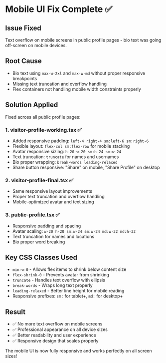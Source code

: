 # Mobile UI Fix Complete ✅

## Issue Fixed
Text overflow on mobile screens in public profile pages - bio text was going off-screen on mobile devices.

## Root Cause
- Bio text using `max-w-2xl` and `max-w-md` without proper responsive breakpoints
- Missing text truncation and overflow handling
- Flex containers not handling mobile width constraints properly

## Solution Applied
Fixed across all public profile pages:

### 1. visitor-profile-working.tsx ✅
- Added responsive padding: `left-4 right-4 sm:left-6 sm:right-6`
- Flexible layout: `flex-col sm:flex-row` for mobile stacking
- Avatar responsive sizing: `h-20 w-20 sm:h-24 sm:w-24`
- Text truncation: `truncate` for names and usernames
- Bio proper wrapping: `break-words leading-relaxed`
- Share button responsive: "Share" on mobile, "Share Profile" on desktop

### 2. visitor-profile-final.tsx ✅
- Same responsive layout improvements
- Proper text truncation and overflow handling
- Mobile-optimized avatar and text sizing

### 3. public-profile.tsx ✅
- Responsive padding and spacing
- Avatar scaling: `w-20 h-20 sm:w-24 sm:w-24 md:w-32 md:h-32`
- Text truncation for names and locations
- Bio proper word breaking

## Key CSS Classes Used
- `min-w-0` - Allows flex items to shrink below content size
- `flex-shrink-0` - Prevents avatar from shrinking
- `truncate` - Handles text overflow with ellipsis
- `break-words` - Wraps long text properly
- `leading-relaxed` - Better line height for mobile reading
- Responsive prefixes: `sm:` for tablet+, `md:` for desktop+

## Result
- ✅ No more text overflow on mobile screens
- ✅ Professional appearance on all device sizes
- ✅ Better readability and user experience
- ✅ Responsive design that scales properly

The mobile UI is now fully responsive and works perfectly on all screen sizes!